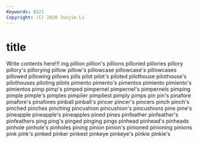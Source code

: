 ```yaml
---
Keywords: 8121
Copyright: (C) 2020 Junjie Li
---
```


# title

Write contents here!!!
ing 
pillion 
pillion's 
pillions 
pilloried 
pillories
pillory 
pillory's 
pillorying 
pillow 
pillow's 
pillowcase 
pillowcase's 
pillowcases 
pillowed 
pillowing
pillows 
pills 
pilot 
pilot's 
piloted 
pilothouse 
pilothouse's 
pilothouses 
piloting 
pilots
pimento 
pimento's 
pimentos 
pimiento 
pimiento's 
pimientos 
pimp 
pimp's 
pimped 
pimpernel
pimpernel's 
pimpernels 
pimping 
pimple 
pimple's 
pimples 
pimplier 
pimpliest 
pimply 
pimps
pin 
pin's 
pinafore 
pinafore's 
pinafores 
pinball 
pinball's 
pincer 
pincer's 
pincers
pinch 
pinch's 
pinched 
pinches 
pinching 
pincushion 
pincushion's 
pincushions 
pine 
pine's
pineapple 
pineapple's 
pineapples 
pined 
pines 
pinfeather 
pinfeather's 
pinfeathers 
ping 
ping's
pinged 
pinging 
pings 
pinhead 
pinhead's 
pinheads 
pinhole 
pinhole's 
pinholes 
pining
pinion 
pinion's 
pinioned 
pinioning 
pinions 
pink 
pink's 
pinked 
pinker 
pinkest
pinkeye 
pinkeye's 
pinkie 
pinkie's 
